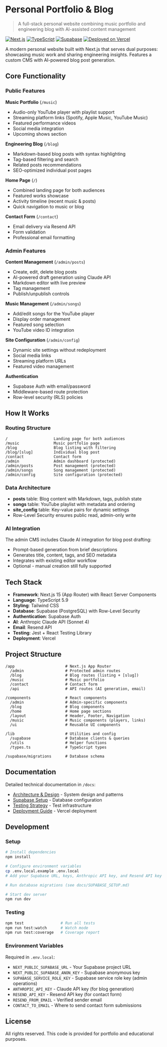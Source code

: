 # Personal Portfolio & Blog

> A full-stack personal website combining music portfolio and engineering blog with AI-assisted content management

[![Next.js](https://img.shields.io/badge/Next.js-15-black?style=flat&logo=next.js)](https://nextjs.org/)
[![TypeScript](https://img.shields.io/badge/TypeScript-5.9-blue?style=flat&logo=typescript)](https://www.typescriptlang.org/)
[![Supabase](https://img.shields.io/badge/Supabase-Powered-green?style=flat&logo=supabase)](https://supabase.com/)
[![Deployed on Vercel](https://img.shields.io/badge/Deployed%20on-Vercel-black?style=flat&logo=vercel)](https://vercel.com/)

A modern personal website built with Next.js that serves dual purposes: showcasing music work and sharing engineering insights. Features a custom CMS with AI-powered blog post generation.

## Core Functionality

### Public Features

**Music Portfolio** (`/music`)
- Audio-only YouTube player with playlist support
- Streaming platform links (Spotify, Apple Music, YouTube Music)
- Featured performance videos
- Social media integration
- Upcoming shows section

**Engineering Blog** (`/blog`)
- Markdown-based blog posts with syntax highlighting
- Tag-based filtering and search
- Related posts recommendations
- SEO-optimized individual post pages

**Home Page** (`/`)
- Combined landing page for both audiences
- Featured works showcase
- Activity timeline (recent music & posts)
- Quick navigation to music or blog

**Contact Form** (`/contact`)
- Email delivery via Resend API
- Form validation
- Professional email formatting

### Admin Features

**Content Management** (`/admin/posts`)
- Create, edit, delete blog posts
- AI-powered draft generation using Claude API
- Markdown editor with live preview
- Tag management
- Publish/unpublish controls

**Music Management** (`/admin/songs`)
- Add/edit songs for the YouTube player
- Display order management
- Featured song selection
- YouTube video ID integration

**Site Configuration** (`/admin/config`)
- Dynamic site settings without redeployment
- Social media links
- Streaming platform URLs
- Featured video management

**Authentication**
- Supabase Auth with email/password
- Middleware-based route protection
- Row-level security (RLS) policies

## How It Works

### Routing Structure
```
/                    Landing page for both audiences
/music               Music portfolio page
/blog                Blog listing with filtering
/blog/[slug]         Individual blog post
/contact             Contact form
/admin               Admin dashboard (protected)
/admin/posts         Post management (protected)
/admin/songs         Song management (protected)
/admin/config        Site configuration (protected)
```

### Data Architecture
- **posts** table: Blog content with Markdown, tags, publish state
- **songs** table: YouTube playlist with metadata and ordering
- **site_config** table: Key-value pairs for dynamic settings
- Row-Level Security ensures public read, admin-only write

### AI Integration
The admin CMS includes Claude AI integration for blog post drafting:
- Prompt-based generation from brief descriptions
- Generates title, content, tags, and SEO metadata
- Integrates with existing editor workflow
- Optional - manual creation still fully supported

## Tech Stack

- **Framework**: Next.js 15 (App Router) with React Server Components
- **Language**: TypeScript 5.9
- **Styling**: Tailwind CSS
- **Database**: Supabase (PostgreSQL) with Row-Level Security
- **Authentication**: Supabase Auth
- **AI**: Anthropic Claude API (Sonnet 4)
- **Email**: Resend API
- **Testing**: Jest + React Testing Library
- **Deployment**: Vercel

## Project Structure

```
/app                      # Next.js App Router
  /admin                  # Protected admin routes
  /blog                   # Blog routes (listing + [slug])
  /music                  # Music portfolio
  /contact                # Contact form
  /api                    # API routes (AI generation, email)

/components               # React components
  /admin                  # Admin-specific components
  /blog                   # Blog components
  /home                   # Home page sections
  /layout                 # Header, Footer, Navigation
  /music                  # Music components (players, links)
  /ui                     # Reusable UI components

/lib                      # Utilities and config
  /supabase               # Database clients & queries
  /utils                  # Helper functions
  /types.ts               # TypeScript types

/supabase/migrations      # Database schema
```

## Documentation

Detailed technical documentation in `/docs`:
- [Architecture & Design](docs/ARCHITECTURE.md) - System design and patterns
- [Supabase Setup](docs/SUPABASE_SETUP.md) - Database configuration
- [Testing Strategy](docs/TESTING.md) - Test infrastructure
- [Deployment Guide](docs/DEPLOYMENT.md) - Vercel deployment

## Development

### Setup
```bash
# Install dependencies
npm install

# Configure environment variables
cp .env.local.example .env.local
# Add your Supabase URL, keys, Anthropic API key, and Resend API key

# Run database migrations (see docs/SUPABASE_SETUP.md)

# Start dev server
npm run dev
```

### Testing
```bash
npm test                # Run all tests
npm run test:watch      # Watch mode
npm run test:coverage   # Coverage report
```

### Environment Variables
Required in `.env.local`:
- `NEXT_PUBLIC_SUPABASE_URL` - Your Supabase project URL
- `NEXT_PUBLIC_SUPABASE_ANON_KEY` - Supabase anonymous key
- `SUPABASE_SERVICE_ROLE_KEY` - Supabase service role key (admin operations)
- `ANTHROPIC_API_KEY` - Claude API key (for blog generation)
- `RESEND_API_KEY` - Resend API key (for contact form)
- `RESEND_FROM_EMAIL` - Verified sender email
- `CONTACT_TO_EMAIL` - Where to send contact form submissions

## License

All rights reserved. This code is provided for portfolio and educational purposes.
